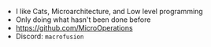 - I like Cats, Microarchitecture, and Low level programming <br>
- Only doing what hasn't been done before <br>
- https://github.com/MicroOperations<br>
- Discord: `macrofusion`
